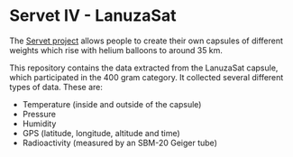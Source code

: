 # Servet IV - LanuzaSat
The [Servet project](https://servet.ibercivis.es/) allows people to create their own capsules of different weights which rise with helium balloons to around 35 km.

This repository contains the data extracted from the LanuzaSat capsule, which participated in the 400 gram category. It collected several different types of data. These are:
* Temperature (inside and outside of the capsule)
* Pressure
* Humidity
* GPS (latitude, longitude, altitude and time)
* Radioactivity (measured by an SBM-20 Geiger tube)
